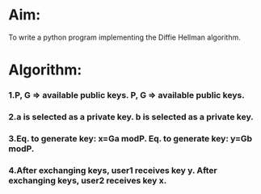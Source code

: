 # Aim:
To write a python program implementing the Diffie Hellman algorithm.
# Algorithm:
### 1.P, G => available public keys. P, G => available public keys.
### 2.a is selected as a private key. b is selected as a private key.
### 3.Eq. to generate key: x=Ga modP. Eq. to generate key: y=Gb modP.
### 4.After exchanging keys, user1 receives key y. After exchanging keys, user2 receives key x.  
